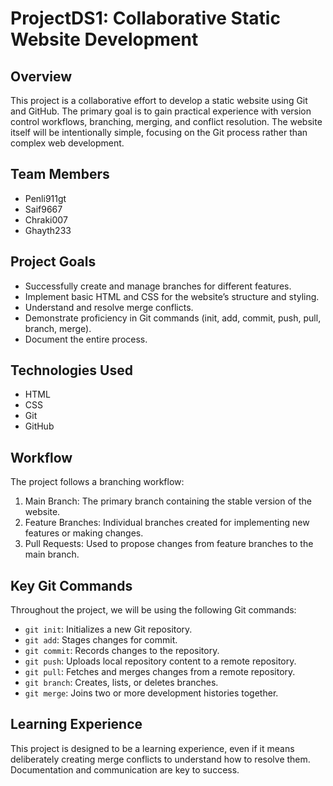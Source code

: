 # ProjectDS1: Collaborative Static Website Development

## Overview

This project is a collaborative effort to develop a static website using Git and GitHub. The primary goal is to gain practical experience with version control workflows, branching, merging, and conflict resolution. The website itself will be intentionally simple, focusing on the Git process rather than complex web development.

## Team Members

*   Penli911gt 
*   Saif9667
*   Chraki007
*   Ghayth233

## Project Goals

*   Successfully create and manage branches for different features.
*   Implement basic HTML and CSS for the website’s structure and styling.
*   Understand and resolve merge conflicts.
*   Demonstrate proficiency in Git commands (init, add, commit, push, pull, branch, merge).
*   Document the entire process.

## Technologies Used

*   HTML
*   CSS
*   Git
*   GitHub

## Workflow

The project follows a branching workflow:

1.  Main Branch: The primary branch containing the stable version of the website.
2.  Feature Branches: Individual branches created for implementing new features or making changes.
3.  Pull Requests: Used to propose changes from feature branches to the main branch.

## Key Git Commands

Throughout the project, we will be using the following Git commands:

*   `git init`: Initializes a new Git repository.
*   `git add`: Stages changes for commit.
*   `git commit`: Records changes to the repository.
*   `git push`: Uploads local repository content to a remote repository.
*   `git pull`: Fetches and merges changes from a remote repository.
*   `git branch`: Creates, lists, or deletes branches.
*   `git merge`: Joins two or more development histories together.

## Learning Experience

This project is designed to be a learning experience, even if it means deliberately creating merge conflicts to understand how to resolve them. Documentation and communication are key to success.
